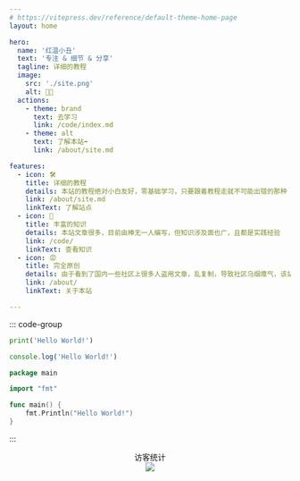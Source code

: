 ```yaml
---
# https://vitepress.dev/reference/default-theme-home-page
layout: home

hero:
  name: '红温小丑'
  text: '专注 & 细节 & 分享'
  tagline: 详细的教程
  image:
    src: './site.png'
    alt: 🤡😡
  actions:
    - theme: brand
      text: 去学习
      link: /code/index.md
    - theme: alt
      text: 了解本站➡️
      link: /about/site.md

features:
  - icon: 🛠️
    title: 详细的教程
    details: 本站的教程绝对小白友好，零基础学习，只要跟着教程走就不可能出错的那种
    link: /about/site.md
    linkText: 了解站点
  - icon: 🤡
    title: 丰富的知识
    details: 本站文章很多，目前由棒无一人编写，但知识涉及面也广，且都是实践经验
    link: /code/
    linkText: 查看知识
  - icon: 😡
    title: 完全原创
    details: 由于看到了国内一些社区上很多人盗用文章，乱复制，导致社区乌烟瘴气，该站文章皆是经过学习后产出的高质量文章，可以放心阅读
    link: /about/
    linkText: 关于本站

---
```


::: code-group

```python
print('Hello World!')
```

```javascript
console.log('Hello World!')
```

```go
package main

import "fmt"

func main() {
	fmt.Println("Hello World!")
}
```

:::

<div align="center">
    访客统计
    <br>
    <img src="https://camo.githubusercontent.com/4e89de0f0ced6ef95f62b1bee6a709188979946c3245899b1e16983f130cfdd0/68747470733a2f2f636f756e7465722e73656b752e73752f636d6f653f6e616d653d626c6f6762616e677775267468656d653d723334">
</div>

